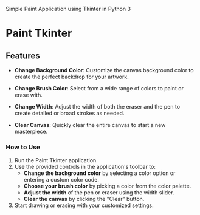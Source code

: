 Simple Paint Application using Tkinter in Python 3

# <b>Paint Tkinter</b>

## <b>Features</b>

- <b>Change Background Color</b>: Customize the canvas background color to create the perfect backdrop for your artwork.

- <b>Change Brush Color</b>: Select from a wide range of colors to paint or erase with.

- <b>Change Width</b>: Adjust the width of both the eraser and the pen to create detailed or broad strokes as needed.

- <b>Clear Canvas</b>: Quickly clear the entire canvas to start a new masterpiece.

### <b>How to Use</b>

1. Run the Paint Tkinter application.
2. Use the provided controls in the application's toolbar to:
    - <b>Change the background color</b> by selecting a color option or entering a custom color code.
    - <b>Choose your brush color</b> by picking a color from the color palette.
    - <b>Adjust the width</b> of the pen or eraser using the width slider.
    - <b>Clear the canvas</b> by clicking the "Clear" button.
3. Start drawing or erasing with your customized settings.
